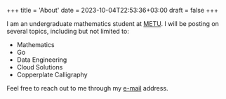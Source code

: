 +++
title = 'About'
date = 2023-10-04T22:53:36+03:00
draft = false
+++

I am an undergraduate mathematics student at [METU](https://www.metu.edu.tr/). I will be posting on several topics, including but not limited to:
- Mathematics
- Go
- Data Engineering
- Cloud Solutions
- Copperplate Calligraphy

Feel free to reach out to me through my [e-mail](mailto:apa.emre@metu.edu.tr) address.

